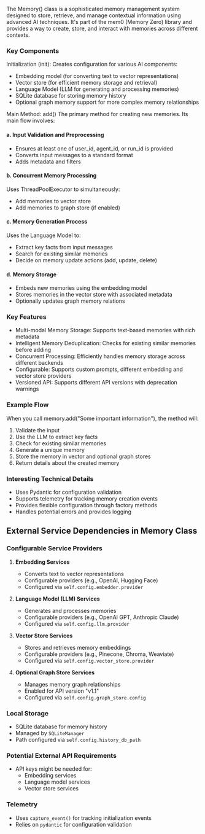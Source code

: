 The Memory() class is a sophisticated memory management system designed to store, retrieve, and manage contextual information using advanced AI techniques. It's part of the mem0 (Memory Zero) library and provides a way to create, store, and interact with memories across different contexts.

### Key Components

Initialization (init):
Creates configuration for various AI components:

* Embedding model (for converting text to vector representations)
* Vector store (for efficient memory storage and retrieval)
* Language Model (LLM for generating and processing memories)
* SQLite database for storing memory history
* Optional graph memory support for more complex memory relationships

Main Method: add()
The primary method for creating new memories. Its main flow involves:

#### a. Input Validation and Preprocessing

* Ensures at least one of user_id, agent_id, or run_id is provided
* Converts input messages to a standard format
* Adds metadata and filters

#### b. Concurrent Memory Processing

Uses ThreadPoolExecutor to simultaneously:

* Add memories to vector store
* Add memories to graph store (if enabled)

#### c. Memory Generation Process

Uses the Language Model to:

* Extract key facts from input messages
* Search for existing similar memories
* Decide on memory update actions (add, update, delete)

#### d. Memory Storage

* Embeds new memories using the embedding model
* Stores memories in the vector store with associated metadata
* Optionally updates graph memory relations

### Key Features

* Multi-modal Memory Storage: Supports text-based memories with rich metadata
* Intelligent Memory Deduplication: Checks for existing similar memories before adding
* Concurrent Processing: Efficiently handles memory storage across different backends
* Configurable: Supports custom prompts, different embedding and vector store providers
* Versioned API: Supports different API versions with deprecation warnings

### Example Flow

When you call memory.add("Some important information"), the method will:

1. Validate the input
2. Use the LLM to extract key facts
3. Check for existing similar memories
4. Generate a unique memory
5. Store the memory in vector and optional graph stores
6. Return details about the created memory

### Interesting Technical Details

* Uses Pydantic for configuration validation
* Supports telemetry for tracking memory creation events
* Provides flexible configuration through factory methods
* Handles potential errors and provides logging

## External Service Dependencies in Memory Class

### Configurable Service Providers
1. **Embedding Services**
   - Converts text to vector representations
   - Configurable providers (e.g., OpenAI, Hugging Face)
   - Configured via `self.config.embedder.provider`

2. **Language Model (LLM) Services**
   - Generates and processes memories
   - Configurable providers (e.g., OpenAI GPT, Anthropic Claude)
   - Configured via `self.config.llm.provider`

3. **Vector Store Services**
   - Stores and retrieves memory embeddings
   - Configurable providers (e.g., Pinecone, Chroma, Weaviate)
   - Configured via `self.config.vector_store.provider`

4. **Optional Graph Store Services**
   - Manages memory graph relationships
   - Enabled for API version "v1.1"
   - Configured via `self.config.graph_store.config`

### Local Storage
- SQLite database for memory history
- Managed by `SQLiteManager`
- Path configured via `self.config.history_db_path`

### Potential External API Requirements
- API keys might be needed for:
  - Embedding services
  - Language model services
  - Vector store services

### Telemetry
- Uses `capture_event()` for tracking initialization events
- Relies on `pydantic` for configuration validation